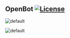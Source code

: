 ## OpenBot [![License](https://img.shields.io/github/license/mashape/apistatus.svg)](https://github.com/hyunwoo9301/OpenBot/blob/master/LICENSE)

![default](https://user-images.githubusercontent.com/20318775/35502606-e0c5987a-0520-11e8-8711-9e857caab98d.png)

![default](https://user-images.githubusercontent.com/20318775/35503799-85a729aa-0524-11e8-8807-1cf3a6f11d63.png)
